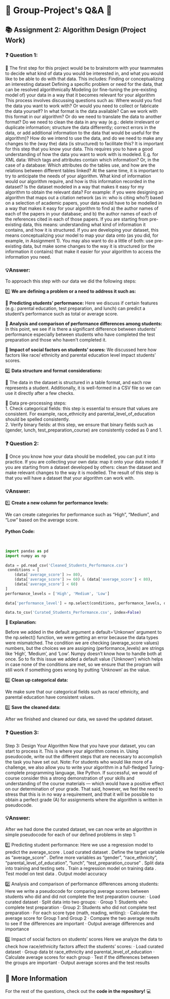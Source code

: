 # 🌟 Group-Project's Q&A 🌟

## 📚 **Assignment 2: Algorithm Design (Project Work)**

### ❓ **Question 1:**
🔎
The first step for this project would be to brainstorm with your teammates to decide what kind of data you would be interested in, and what you would like to be able to do with that data. This includes:
Finding or conceptualizing an interesting dataset
Defining a specific problem or need for the data, that can be resolved algorithmically
Modeling (or fine-tuning the pre-existing model of) your data in a way that it becomes relevant for your algorithm
This process involves discussing questions such as: Where would you find the data you want to work with? Or would you need to collect or fabricate the data yourself? In what format is the data available? Can we work with this format in our algorithm? Or do we need to translate the data to another format? Do we need to clean the data in any way (e.g.: delete irrelevant or duplicate information; structure the data differently; correct errors in the data, or add additional information to the data that would be useful for the algorithm)? How do we intend to use the data, and do we need to make any changes to the (way the) data (is structured) to facilitate this?
It is important for this step that you know your data. This requires you to have a good understanding of how the data you want to work with is modeled. E.g. for XML data: Which tags and attributes contain which information? Or, in the case of a database: Which attributes do the tables use, and how are the relations between different tables linked? At the same time, it is important to try to anticipate the needs of your algorithm. What kind of information would our algorithm require, and how is this information recorded in the dataset? Is the dataset modeled in a way that makes it easy for my algorithm to obtain the relevant data?
For example: if you were designing an algorithm that maps out a citation network (as in: who is citing who?) based on a selection of academic papers, your data would have to be modelled in a way that makes it easy for your algorithm to find a) the author names of each of the papers in your database; and b) the author names of each of the references cited in each of those papers.
If you are starting from pre-existing data, this means: understanding what kind of information it contains, and how it is structured. If you are developing your dataset, this means conceptualizing your model to map your data onto (as you did, for example, in Assignment 1). You may also want to do a little of both: use pre-existing data, but make some changes to the way it is structured (or the information it contains) that make it easier for your algorithm to access the information you need.

### 💡**Answer:**
  
To approach this step with our data we did the following steps:

1️⃣ **We are defining a problem or a need to address it such as:**

  🔸 **Predicting students’ performance:** Here we discuss if certain features (e.g.: parental education, test preparation, and lunch) can predict a student’s performance such as total or average score.
  
  🔸 **Analysis and comparison of performance differences among students:** In this point, we see if is there a significant difference between students’ performance especially between students who have completed the test preparation and those who haven't completed it.
  
  🔸 **Impact of social factors on students’ scores:** We discussed here how factors like race/ ethnicity and parental education level impact students’ scores.
 
2️⃣ **Data structure and format considerations:**

  🔸 The data in the dataset is structured in a table format, and each row represents a student. Additionally, it is well-formed in a CSV file so we can use it directly after a few checks.
  
  🔸 Data pre-processing steps:  
                     1. Check categorical fields: this step is essential to ensure that values are consistent. For example, race_ethnicity and parental_level_of_education should be spelled consistently.      
                     2. Verify binary fields: at this step, we ensure that binary fields such as (gender, lunch, test_preparation_course) are consistently coded as 0 and 1.
  

### ❓ **Question 2:**
🚀
Once you know how your data should be modelled, you can put it into practice. If you are collecting your own data: map it onto your data model. If you are starting from a dataset developed by others: clean the dataset and make relevant changes to the way it is modelled. The result of this step is that you will have a dataset that your algorithm can work with.

### 💡**Answer:**
 
1️⃣ **Create a new column for performance levels:**

We can create categories for performance such as “High”, “Medium”, and “Low” based on the average score.

#### **Python Code**:
```python


import pandas as pd
import numpy as np
 
data = pd.read_csv('Cleaned_Students_Performance.csv')
 conditions = [
    (data['average_score'] >= 80),
    (data['average_score'] >= 60) & (data['average_score'] < 80),
    (data['average_score'] < 60)
]
performance_levels = ['High', 'Medium', 'Low']
 
data['performance_level'] = np.select(conditions, performance_levels, default='Unknown')
 
data.to_csv('Curated_Students_Performance.csv', index=False)
``` 
 
🧹 **Explanation:**

Before we added in the default argument a default=’Unkonwn’ argument to the np.select() function, we were getting an error because the data types were mismatched. The condition we are checking (average_score values) numbers, but the choices we are assigning (performance_levels) are strings like ‘High’, ‘Medium’, and ‘Low’. Numpy doesn’t know how to handle both at once.
So to fix this issue we added a default value (‘Unknown’) which helps in case none of the conditions are met, so we ensure that the program will still work if something goes wrong by putting ‘Unknown’ as the value.


2️⃣ **Clean up categorical data:**

We make sure that our categorical fields such as race/ ethnicity, and parental education have consistent values.

3️⃣ **Save the cleaned data:**

After we finished and cleaned our data, we saved the updated dataset.


### ❓ **Question 3:**

Step 3: Design Your Algorithm
Now that you have your dataset, you can start to process it. This is where your algorithm comes in. Using pseudocode, write out the different steps that are necessary to accomplish the task you have set out.
Note: For students who would like more of a challenge, we also allow you to write your algorithm in a full-fledged Turing-complete programming language, like Python. If successful, we would of course consider this a strong demonstration of your skills and understanding of the course materials — which would have a positive effect on our determination of your grade. That said, however, we feel the need to stress that this is in no way a requirement, and that it will be possible to obtain a perfect grade (A) for assignments where the algorithm is written in pseudocode.

### 💡**Answer:**
  
After we had done the curated dataset, we can now write an algorithm in simple pseudocode for each of our defined problems in step 1:

1️⃣ Predicting student performance:
Here we use a regression model to predict the average_score
. Load curated dataset
. Define the target variable as “average_score”
. Define more variables as “gender”, “race_ethnicity”, “parental_level_of_education”, “lunch”, “test_preparation_course”
. Split data into training and testing sets
. Train a regression model on training data
. Test model on test data
. Output model accuracy

2️⃣ Analysis and comparison of performance differences among students:
Here we write a pseudocode for comparing average scores between students who did and did not complete the test preparation course:
·   Load curated dataset
·   Split data into two groups:
·   Group 1: Students who complete test preparation
·   Group 2: Students who did not complete test preparation
·   For each score type (math, reading, writing):
·   Calculate the average score for Group 1 and Group 2
·   Compare the two average results to see if the differences are important
·   Output average differences and importance

3️⃣ Impact of social factors on students’ scores
Here we analyze the data to check how race/ethnicity factors affect the students’ scores:
·   Load curated dataset
·   Group data bt race_ethnicity and parental_level_of_education
·   Calculate average scores for each group
·   Test if the differences between the groups are important
·   Output average scores and the test results



## 🔗 **More Information**

For the rest of the questions, check out the **code in the repository!** 💻
